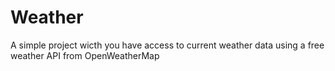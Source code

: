 # Weather
A simple project wicth you have access to current weather data using a free weather API from OpenWeatherMap
